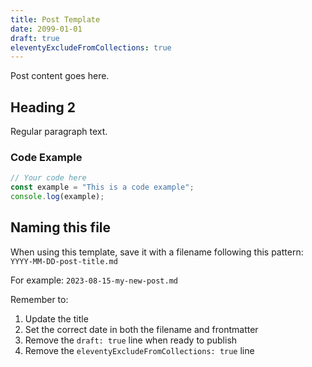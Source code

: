 ```yaml
---
title: Post Template
date: 2099-01-01
draft: true
eleventyExcludeFromCollections: true
---
```


Post content goes here.

## Heading 2

Regular paragraph text.

### Code Example

```javascript
// Your code here
const example = "This is a code example";
console.log(example);
```

## Naming this file

When using this template, save it with a filename following this pattern:
`YYYY-MM-DD-post-title.md`

For example: `2023-08-15-my-new-post.md`

Remember to:
1. Update the title
2. Set the correct date in both the filename and frontmatter
3. Remove the `draft: true` line when ready to publish
4. Remove the `eleventyExcludeFromCollections: true` line 
